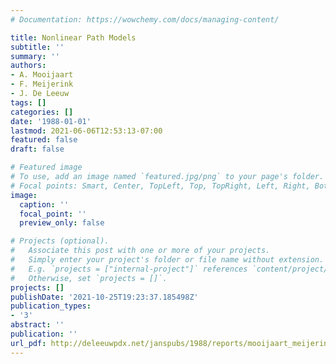 ```yaml
---
# Documentation: https://wowchemy.com/docs/managing-content/

title: Nonlinear Path Models
subtitle: ''
summary: ''
authors:
- A. Mooijaart
- F. Meijerink
- J. De Leeuw
tags: []
categories: []
date: '1988-01-01'
lastmod: 2021-06-06T12:53:13-07:00
featured: false
draft: false

# Featured image
# To use, add an image named `featured.jpg/png` to your page's folder.
# Focal points: Smart, Center, TopLeft, Top, TopRight, Left, Right, BottomLeft, Bottom, BottomRight.
image:
  caption: ''
  focal_point: ''
  preview_only: false

# Projects (optional).
#   Associate this post with one or more of your projects.
#   Simply enter your project's folder or file name without extension.
#   E.g. `projects = ["internal-project"]` references `content/project/deep-learning/index.md`.
#   Otherwise, set `projects = []`.
projects: []
publishDate: '2021-10-25T19:23:37.185498Z'
publication_types:
- '3'
abstract: ''
publication: ''
url_pdf: http://deleeuwpdx.net/janspubs/1988/reports/mooijaart_meijerink_deleeuw_U_88.pdf
---
```


